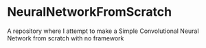 # NeuralNetworkFromScratch
A repository where I attempt to make a Simple Convolutional Neural Network from scratch with no framework

